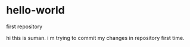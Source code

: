 # hello-world

first repository

hi 
this is suman. i m trying to commit my changes in repository first time.
